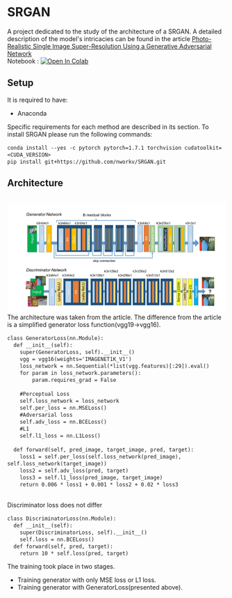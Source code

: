 # SRGAN
A project dedicated to the study of the architecture of a SRGAN. 
A detailed description of the model's intricacies can be found in the article [Photo-Realistic Single Image Super-Resolution Using a Generative Adversarial
Network](https://arxiv.org/pdf/1609.04802#page=10&zoom=100,66,644) <br>
Notebook : [![Open In Colab](https://colab.research.google.com/assets/colab-badge.svg)](https://colab.research.google.com/drive/1VQPwycLFqisijA5ynduMg3s9-EghLvTk?usp=sharing)

## Setup 
It is required to have:
- Anaconda

Specific requirements for each method are described in its section. 
To install SRGAN please run the following commands:
  ```shell script
conda install --yes -c pytorch pytorch=1.7.1 torchvision cudatoolkit=<CUDA_VERSION>
pip install git+https://github.com/nworkv/SRGAN.git
```
## Architecture
<br> ![](architecture.png) <br>
The architecture was taken from the article. The difference from the article is a simplified generator loss function(vgg19->vgg16).
```
class GeneratorLoss(nn.Module):
  def __init__(self):
    super(GeneratorLoss, self).__init__()
    vgg = vgg16(weights='IMAGENET1K_V1')
    loss_network = nn.Sequential(*list(vgg.features)[:29]).eval()
    for param in loss_network.parameters():
        param.requires_grad = False

    #Perceptual Loss
    self.loss_network = loss_network
    self.per_loss = nn.MSELoss()
    #Adversarial loss
    self.adv_loss = nn.BCELoss()
    #L1
    self.l1_loss = nn.L1Loss()

  def forward(self, pred_image, target_image, pred, target):
    loss1 = self.per_loss(self.loss_network(pred_image), self.loss_network(target_image))
    loss2 = self.adv_loss(pred, target)
    loss3 = self.l1_loss(pred_image, target_image)
    return 0.006 * loss1 + 0.001 * loss2 + 0.02 * loss3
```
<br> Discriminator loss does not differ <br>
```
class DiscriminatorLoss(nn.Module):
  def __init__(self):
    super(DiscriminatorLoss, self).__init__()
    self.loss = nn.BCELoss()
  def forward(self, pred, target):
    return 10 * self.loss(pred, target)
```
Тhe training took place in two stages.
- Training generator with only MSE loss or L1 loss.
- Training generator with GeneratorLoss(presented above).

